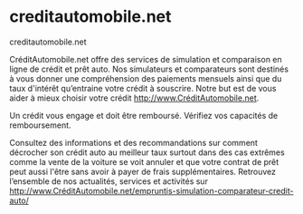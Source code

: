 creditautomobile.net
====================

creditautomobile.net

CréditAutomobile.net offre des services de simulation et comparaison en ligne de crédit et prêt auto. Nos simulateurs et comparateurs sont destinés à vous donner une compréhension des paiements mensuels ainsi que du taux d'intérêt qu’entraine votre crédit à souscrire. Notre but est de vous aider à mieux choisir votre crédit http://www.CréditAutomobile.net. 

Un crédit vous engage et doit être remboursé. Vérifiez vos capacités de remboursement.

Consultez des informations et des recommandations sur comment décrocher son crédit auto au meilleur taux surtout dans des cas extrêmes comme la vente de la voiture se voit annuler et que votre contrat de prêt peut aussi l'être sans avoir à payer de frais supplémentaires.
Retrouvez l’ensemble de nos actualités, services et activités sur http://www.CréditAutomobile.net/empruntis-simulation-comparateur-credit-auto/ 
